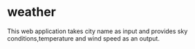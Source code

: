 # weather
This web application takes city name as input and provides sky conditions,temperature and wind speed as an output.

